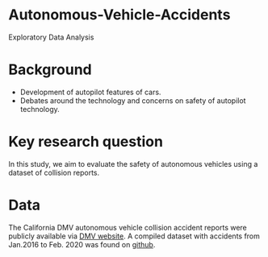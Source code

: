 # Autonomous-Vehicle-Accidents
Exploratory Data Analysis

# Background

- Development of autopilot features of cars.
- Debates around the technology and concerns on safety of autopilot technology.

# Key research question

In this study, we aim to evaluate the safety of autonomous vehicles using a dataset of collision reports. 

# Data

The California DMV autonomous vehicle collision accident reports were publicly available via [DMV website](https://www.dmv.ca.gov/portal/vehicle-industry-services/autonomous-vehicles/autonomous-vehicle-collision-reports/). A compiled dataset with accidents from Jan.2016 to Feb. 2020 was found on [github](https://github.com/Jcressey10/Thesis).
